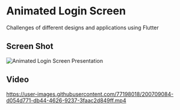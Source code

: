 # Animated Login Screen

Challenges of different designs and applications using Flutter

## Screen Shot
![Animated Login Screen Presentation](https://user-images.githubusercontent.com/77198018/200709020-78a84d39-bef0-43c5-a231-3077560dc7aa.png)



## Video
https://user-images.githubusercontent.com/77198018/200709084-d054d771-db44-4626-9237-3faac2d849ff.mp4


